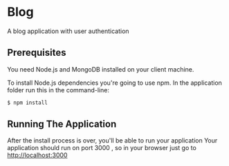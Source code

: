# Blog
A blog application with user authentication

## Prerequisites
You need Node.js and MongoDB installed on your client machine.

To install Node.js dependencies you're going to use npm. In the application folder run this in the command-line:

```bash
$ npm install
```

## Running The Application
After the install process is over, you'll be able to run your application
Your application should run on port 3000 , so in your browser just go to [http://localhost:3000](http://localhost:3000)